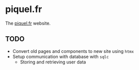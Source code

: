 # piquel.fr

The [piquel.fr](https://piquel.fr) website.

## TODO

- Convert old pages and components to new site using ``htmx``
- Setup communication with database with ``sqlc``
  - Storing and retrieving user data

